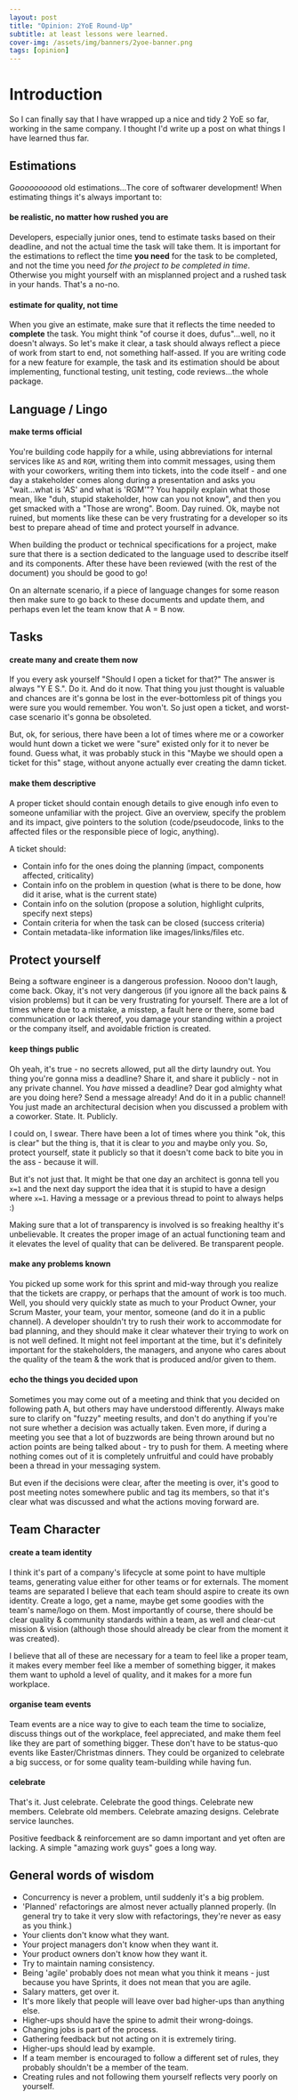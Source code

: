 ```yaml
---
layout: post
title: "Opinion: 2YoE Round-Up"
subtitle: at least lessons were learned.
cover-img: /assets/img/banners/2yoe-banner.png
tags: [opinion]
---
```


# Introduction
So I can finally say that I have wrapped up a nice and tidy 2 YoE so far, working in the same company. I thought I'd write up a post on what things I have learned thus far.


## Estimations
G*ooooooooo*d old estimations...The core of softwarer development! When estimating things it's always important to:

#### be realistic, no matter how rushed you are
Developers, especially junior ones, tend to estimate tasks based on their deadline, and not the actual time the task will take them. It is important for the estimations to reflect the time **you need** for the task to be completed, and not the time you need *for the project to be completed in time*. Otherwise you might yourself with an misplanned project and a rushed task in your hands. That's a no-no.

#### estimate for quality, not time
When you give an estimate, make sure that it reflects the time needed to **complete** the task. You might think "of course it does, dufus"...well, no it doesn't always. So let's make it clear, a task should always reflect a piece of work from start to end, not something half-assed. If you are writing code for a new feature for example, the task and its estimation should be about implementing, functional testing, unit testing, code reviews...the whole package.

## Language / Lingo
#### make terms official
You're building code happily for a while, using abbreviations for internal services like `AS` and `RGM`, writing them into commit messages, using them with your coworkers, writing them into tickets, into the code itself - and one day a stakeholder comes along during a presentation and asks you "wait...what is 'AS' and what is 'RGM'"? You happily explain what those mean, like "duh, stupid stakeholder, how can you not know", and then you get smacked with a "Those are wrong". Boom. Day ruined. Ok, maybe not ruined, but moments like these can be very frustrating for a developer so its best to prepare ahead of time and protect yourself in advance. 

When building the product or technical specifications for a project, make sure that there is a section dedicated to the language used to describe itself and its components. After these have been reviewed (with the rest of the document) you should be good to go!

On an alternate scenario, if a piece of language changes for some reason then make sure to go back to these documents and update them, and perhaps even let the team know that A = B now.

## Tasks
#### create many and create them now
If you every ask yourself "Should I open a ticket for that?" The answer is always "Y E S.". Do it. And do it now. That thing you just thought is valuable and chances are it's gonna be lost in the ever-bottomless pit of things you were sure you would remember. You won't. So just open a ticket, and worst-case scenario it's gonna be obsoleted.

But, ok, for serious, there have been a lot of times where me or a coworker would hunt down a ticket we were "sure" existed only for it to never be found. Guess what, it was probably stuck in this "Maybe we should open a ticket for this" stage, without anyone actually ever creating the damn ticket.

#### make them descriptive 
A proper ticket should contain enough details to give enough info even to someone unfamiliar with the project. Give an overview, specify the problem and its impact, give pointers to the solution (code/pseudocode, links to the affected files or the responsible piece of logic, anything).

A ticket should:
- Contain info for the ones doing the planning (impact, components affected, criticality)
- Contain info on the problem in question (what is there to be done, how did it arise, what is the current state)
- Contain info on the solution (propose a solution, highlight culprits, specify next steps)
- Contain criteria for when the task can be closed (success criteria)
- Contain metadata-like information like images/links/files etc.

## Protect yourself
Being a software engineer is a dangerous profession. Noooo don't laugh, come back. Okay, it's not very dangerous (if you ignore all the back pains & vision problems) but it can be very frustrating for yourself. There are a lot of times where due to a mistake, a misstep, a fault here or there, some bad communication or lack thereof, you damage your standing within a project or the company itself, and avoidable friction is created.

#### keep things public
Oh yeah, it's true - no secrets allowed, put all the dirty laundry out. You thing you're gonna miss a deadline? Share it, and share it publicly - not in any private channel. You *have* missed a deadline? Dear god almighty what are you doing here? Send a message already! And do it in a public channel! You just made an architectural decision when you discussed a problem with a coworker. State. It. Publicly. 

I could on, I swear. There have been a lot of times where you think "ok, this is clear" but the thing is, that it is clear to *you* and maybe only you. So, protect yourself, state it publicly so that it doesn't come back to bite you in the ass - because it will.

But it's not just that. It might be that one day an architect is gonna tell you `x=1` and the next day support the idea that it is stupid to have a design where `x=1`. Having a message or a previous thread to point to always helps :)

Making sure that a lot of transparency is involved is so freaking healthy it's unbelievable. It creates the proper image of an actual functioning team and it elevates the level of quality that can be delivered. Be transparent people.

#### make any problems known
You picked up some work for this sprint and mid-way through you realize that the tickets are crappy, or perhaps that the amount of work is too much. Well, you should very quickly state as much to your Product Owner, your Scrum Master, your team, your mentor, someone (and do it in a public channel). A developer shouldn't try to rush their work to accommodate for bad planning, and they should make it clear whatever their trying to work on is not well defined. It might not feel important at the time, but it's definitely important for the stakeholders, the managers, and anyone who cares about the quality of the team & the work that is produced and/or given to them.

#### echo the things you decided upon
Sometimes you may come out of a meeting and think that you decided on following path A, but others may have understood differently. Always make sure to clarify on "fuzzy" meeting results, and don't do anything if you're not sure whether a decision was actually taken. Even more, if during a meeting you see that a lot of buzzwords are being thrown around but no action points are being talked about - try to push for them. A meeting where nothing comes out of it is completely unfruitful and could have probably been a thread in your messaging system.

But even if the decisions were clear, after the meeting is over, it's good to post meeting notes somewhere public and tag its members, so that it's clear what was discussed and what the actions moving forward are.


## Team Character
#### create a team identity
I think it's part of a company's lifecycle at some point to have multiple teams, generating value either for other teams or for externals. The moment teams are separated I believe that each team should aspire to create its own identity. Create a logo, get a name, maybe get some goodies with the team's name/logo on them. Most importantly of course, there should be clear quality & community standards within a team, as well and clear-cut mission & vision (although those should already be clear from the moment it was created).

I believe that all of these are necessary for a team to feel like a proper team, it makes every member feel like a member of something bigger, it makes them want to uphold a level of quality, and it makes for a more fun workplace.

#### organise team events
Team events are a nice way to give to each team the time to socialize, discuss things out of the workplace, feel appreciated, and make them feel like they are part of something bigger. These don't have to be status-quo events like Easter/Christmas dinners. They could be organized to celebrate a big success, or for some quality team-building while having fun.

#### celebrate
That's it. Just celebrate. Celebrate the good things. Celebrate new members. Celebrate old members. Celebrate amazing designs. Celebrate service launches. 

Positive feedback & reinforcement are so damn important and yet often are lacking. A simple "amazing work guys" goes a long way.

## General words of wisdom
- Concurrency is never a problem, until suddenly it's a big problem.
- 'Planned' refactorings are almost never actually planned properly. (In general try to take it very slow with refactorings, they're never as easy as you think.)
- Your clients don't know what they want.
- Your project managers don't know when they want it.
- Your product owners don't know how they want it.
- Try to maintain naming consistency.
- Being 'agile' probably does not mean what you think it means - just because you have Sprints, it does not mean that you are agile.
- Salary matters, get over it.
- It's more likely that people will leave over bad higher-ups than anything else.
- Higher-ups should have the spine to admit their wrong-doings.
- Changing jobs is part of the process.
- Gathering feedback but not acting on it is extremely tiring.
- Higher-ups should lead by example.
- If a team member is encouraged to follow a different set of rules, they probably shouldn't be a member of the team.
- Creating rules and not following them yourself reflects very poorly on yourself.